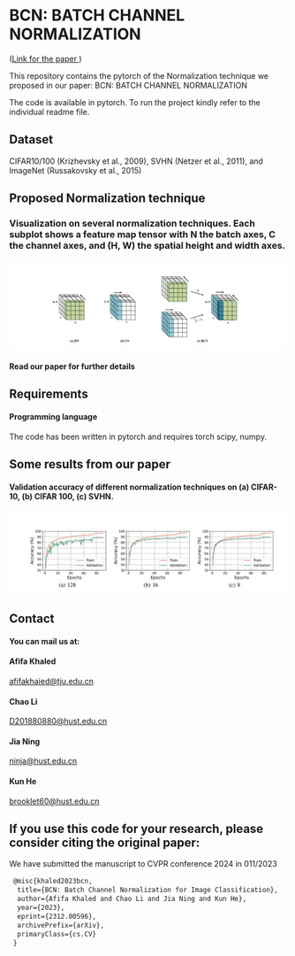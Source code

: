 
# BCN: BATCH CHANNEL NORMALIZATION


([Link for the paper ](https://arxiv.org/abs/2312.00596))
  

This repository contains the pytorch   of the Normalization technique we proposed in our paper:  BCN: BATCH CHANNEL NORMALIZATION

The code is available in pytorch. To run the project kindly refer to the individual readme file.





## Dataset


CIFAR10/100 (Krizhevsky et al., 2009), SVHN (Netzer et al., 2011), and ImageNet (Russakovsky et al., 2015)







## Proposed Normalization technique


### Visualization on several normalization techniques. Each subplot shows a feature map tensor with N the batch axes, C the channel axes, and (H, W) the spatial height and width axes.


![model](./method.JPG)



#### Read our paper for further details


##   Requirements
####  Programming language

The code has been written in pytorch  and requires
torch
scipy,
numpy.

## Some results from our paper





####  Validation accuracy of different normalization techniques on (a) CIFAR-10, (b) CIFAR 100, (c) SVHN.



![model](./Result2.JPG)





## Contact

####  You can mail us at: 



#### Afifa Khaled 

afifakhaied@tju.edu.cn

#### Chao Li

D201880880@hust.edu.cn

#### Jia Ning

ninja@hust.edu.cn

#### Kun He
brooklet60@hust.edu.cn




## If you use this code for your research, please consider citing the original paper:


We have submitted the manuscript to CVPR conference 2024 in 011/2023

     @misc{khaled2023bcn,
      title={BCN: Batch Channel Normalization for Image Classification}, 
      author={Afifa Khaled and Chao Li and Jia Ning and Kun He},
      year={2023},
      eprint={2312.00596},
      archivePrefix={arXiv},
      primaryClass={cs.CV}
     }





